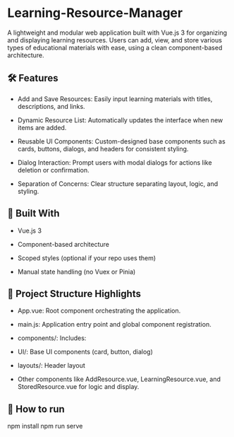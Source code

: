 # Learning-Resource-Manager

A lightweight and modular web application built with Vue.js 3 for organizing and displaying learning resources. Users can add, view, and store various types of educational materials with ease, using a clean component-based architecture.

## 🛠 Features
- Add and Save Resources: Easily input learning materials with titles, descriptions, and links.

- Dynamic Resource List: Automatically updates the interface when new items are added.

- Reusable UI Components: Custom-designed base components such as cards, buttons, dialogs, and headers for consistent styling.

- Dialog Interaction: Prompt users with modal dialogs for actions like deletion or confirmation.

- Separation of Concerns: Clear structure separating layout, logic, and styling.

## 🧱 Built With
- Vue.js 3

- Component-based architecture

- Scoped styles (optional if your repo uses them)

- Manual state handling (no Vuex or Pinia)

## 📁 Project Structure Highlights
- App.vue: Root component orchestrating the application.

- main.js: Application entry point and global component registration.

- components/: Includes:

- UI/: Base UI components (card, button, dialog)

- layouts/: Header layout

- Other components like AddResource.vue, LearningResource.vue, and StoredResource.vue for logic and display.

## 🚀 How to run

npm install
npm run serve